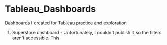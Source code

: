 # Tableau_Dashboards
Dashboards I created for Tableau practice and exploration
1. Superstore dashboard - Unfortunately, I couldn't publish it so the filters aren't accessible.
   This
